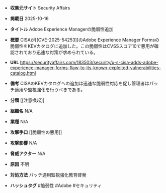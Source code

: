 - **収集元サイト**
Security Affairs

- **掲載日**
2025-10-16

- **タイトル**
Adobe Experience Managerの脆弱性追加

- **概要**
CISAが[[CVE-2025-54253]]のAdobe Experience Manager Formsの脆弱性をKEVカタログに追加した。この脆弱性はCVSSスコア10で悪用が確認されており迅速な対策が求められている。

- **URL**
https://securityaffairs.com/183503/security/u-s-cisa-adds-adobe-experience-manager-forms-flaw-to-its-known-exploited-vulnerabilities-catalog.html

- **備考**
CISAのKEVカタログへの追加は迅速な脆弱性対応を促し管理者はパッチ適用や監視強化を行うべきである。

- **分類**
[[注意喚起]]

- **組織名**
N/A

- **業種**
N/A

- **攻撃手口**
[[脆弱性の悪用]]

- **攻撃影響**
N/A

- **脅威アクター**
N/A

- **原因**
不明

- **対処方法**
パッチ適用監視強化教育啓発

- **ハッシュタグ**
#脆弱性 #Adobe #セキュリティ
